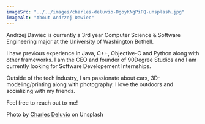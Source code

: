 ```yaml
---
imageSrc: "../../images/charles-deluvio-DgoyKNgPiFQ-unsplash.jpg"
imageAlt: "About Andrzej Dawiec"
---
```


Andrzej Dawiec is currently a 3rd year Computer Science & Software Engineering major at the University of Washington Bothell. 

I have previous experience in Java, C++, Objective-C and Python along with other frameworks. I am the CEO and founder of 90Degree Studios and I am currently looking for Software Developement Internships. 


Outside of the tech industry, I am passionate about cars, 3D-modeling/printing along with photography. I love the outdoors and socializing with my friends. 

Feel free to reach out to me!

Photo by <a href="https://unsplash.com/@charlesdeluvio?utm_source=unsplash&utm_medium=referral&utm_content=creditCopyText" target="_blank" rel="nofollow noopener noreferrer" aria-label="External Link"><u>Charles Deluvio</u></a> on Unsplash
